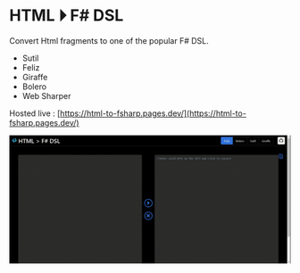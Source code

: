# HTML ⏵ F# DSL

Convert Html fragments to one of the popular F# DSL.

-   Sutil
-   Feliz
-   Giraffe
-   Bolero
-   Web Sharper

Hosted live : [https://html-to-fsharp.pages.dev/](https://html-to-fsharp.pages.dev/)

![Demo](https://github.com/kaashyapan/html-to-fsharp/blob/main/demo.gif)
